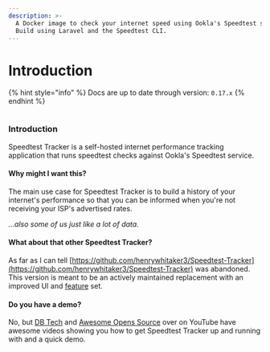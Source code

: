 ```yaml
---
description: >-
  A Docker image to check your internet speed using Ookla's Speedtest service.
  Build using Laravel and the Speedtest CLI.
---
```


# Introduction

{% hint style="info" %}
Docs are up to date through version: `0.17.x`
{% endhint %}

<figure><img src=".gitbook/assets/dashboard_screenshot.jpg" alt=""><figcaption></figcaption></figure>

### Introduction

Speedtest Tracker is a self-hosted internet performance tracking application that runs speedtest checks against Ookla's Speedtest service.

#### Why might I want this?

The main use case for Speedtest Tracker is to build a history of your internet's performance so that you can be informed when you're not receiving your ISP's advertised rates.

_...also some of us just like a lot of data._

#### What about that other Speedtest Tracker?

As far as I can tell [https://github.com/henrywhitaker3/Speedtest-Tracker](https://github.com/henrywhitaker3/Speedtest-Tracker) was abandoned. This version is meant to be an actively maintained replacement with an improved UI and [feature](features.md) set.

#### Do you have a demo?

No, but [DB Tech](https://www.youtube.com/watch?v=feArak6WCLw) and [Awesome Opens Source](https://www.youtube.com/watch?v=iyRUj77cjKg) over on YouTube have awesome videos showing you how to get Speedtest Tracker up and running with and a quick demo.
